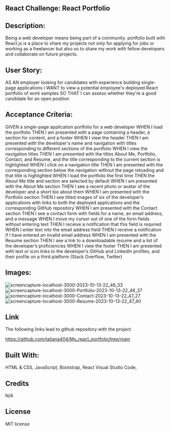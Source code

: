 ## React Challenge: React Portfolio

## Description:
Being a web developer means being part of a community. portfolio built with React.js is a place to share my projects not only for applying for jobs or working as a freelancer but also so to share my work with fellow developers and collaborate on future projects.


## User Story:
AS AN employer looking for candidates with experience building single-page applications
I WANT to view a potential employee's deployed React portfolio of work samples
SO THAT I can assess whether they're a good candidate for an open position

## Acceptance Criteria:
GIVEN a single-page application portfolio for a web developer
WHEN I load the portfolio
THEN I am presented with a page containing a header, a section for content, and a footer
WHEN I view the header
THEN I am presented with the developer's name and navigation with titles corresponding to different sections of the portfolio
WHEN I view the navigation titles
THEN I am presented with the titles About Me, Portfolio, Contact, and Resume, and the title corresponding to the current section is highlighted
WHEN I click on a navigation title
THEN I am presented with the corresponding section below the navigation without the page reloading and that title is highlighted
WHEN I load the portfolio the first time
THEN the About Me title and section are selected by default
WHEN I am presented with the About Me section
THEN I see a recent photo or avatar of the developer and a short bio about them
WHEN I am presented with the Portfolio section
THEN I see titled images of six of the developer’s applications with links to both the deployed applications and the corresponding GitHub repository
WHEN I am presented with the Contact section
THEN I see a contact form with fields for a name, an email address, and a message
WHEN I move my cursor out of one of the form fields without entering text
THEN I receive a notification that this field is required
WHEN I enter text into the email address field
THEN I receive a notification if I have entered an invalid email address
WHEN I am presented with the Resume section
THEN I see a link to a downloadable resume and a list of the developer’s proficiencies
WHEN I view the footer
THEN I am presented with text or icon links to the developer’s GitHub and LinkedIn profiles, and their profile on a third platform (Stack Overflow, Twitter) 

## Images:

![screencapture-localhost-3000-2023-10-13-22_46_33](https://github.com/tatiana404/My_react_portfolio/assets/65060199/8a7446ce-0569-462c-82e1-2bd79a96712d)
![screencapture-localhost-3000-Portfolio-2023-10-13-22_48_37](https://github.com/tatiana404/My_react_portfolio/assets/65060199/fda80540-3e52-44d2-9167-a7910b9518bd)
![screencapture-localhost-3000-Contact-2023-10-13-22_47_27](https://github.com/tatiana404/My_react_portfolio/assets/65060199/220b249a-3ec7-442f-b687-d6806ea4705a)
![screencapture-localhost-3000-Resume-2023-10-13-22_47_40](https://github.com/tatiana404/My_react_portfolio/assets/65060199/4bc32f53-157e-4dd0-b397-f30bbbeb6085)


## Link 

The following links lead to github repository with the project

https://github.com/tatiana404/My_react_portfolio/tree/main


## Built With:
HTML & CSS, 
JavaScript, 
Bootstrap, 
React 
Visual Studio Code, 


## Credits
N/A

## License
MIT license 
